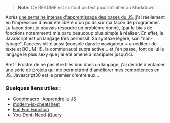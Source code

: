 > **Note:** Ce README est surtout un test pour m'initier au Markdown

Après [une semaine intense d'apprentissage des bases du JS](https://thot.space/abarnat), j'ai réellement eu l'impression d'avoir été libéré d'un poids sur ma façon de programmer. La façon dont je pouvais résoudre un problème donné, (par le biais de fonctions notamment) m'a paru beaucoup plus simple à réaliser. En effet, le JavaScript est un langage très permissif. Sa syntaxe légère, son "non-typage", l'accessibilité aussi (console dans le navigateur + un éditeur de texte et BOUM !!!), la communauté supra active... et j'en passe, font de lui le langage le plus sexy que j'ai été amené à manipuler jusqu'ici.

Bref ! Frustré de ne pas être très bon dans un langage, j'ai décidé d'entamer une série de projets qui me permettront d'améliorer mes compétences en JS. Javascript30 est le premier d'entre eux...

### Quelques liens utiles :
* [Godofmacro -Apprendre le JS](https://www.youtube.com/watch?v=pZoS-6dpQMs&list=PLnS-t85xRSrIC8Ytj-UslCO4iEqr_hJnI)
* [modern-js-cheatsheet](https://github.com/mbeaudru/modern-js-cheatsheet)
* [Fun Fun Function](https://www.youtube.com/channel/UCO1cgjhGzsSYb1rsB4bFe4Q)
* [You-Dont-Need-jQuery](https://github.com/mbeaudru/You-Dont-Need-jQuery/blob/master/README-fr.md)